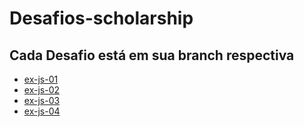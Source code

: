 # Desafios-scholarship
## Cada Desafio está em sua branch respectiva

* [ex-js-01](https://github.com/wendelschulz01/exercicios-scholarship/tree/ex-js-01)
* [ex-js-02](https://github.com/wendelschulz01/exercicios-scholarship/tree/ex-js-02)
* [ex-js-03](https://github.com/wendelschulz01/exercicios-scholarship/tree/ex-js-03)
* [ex-js-04](https://github.com/wendelschulz01/exercicios-scholarship/tree/ex-js-04)

